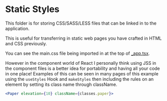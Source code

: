 # Static Styles

This folder is for storing CSS/SASS/LESS files that can be linked in to the application.

This is useful for transferring in static web pages you have crafted in HTML and CSS previously.

You can see the main.css file being imported in at the top of [\_app.tsx](../pages/_app.tsx).

However in the component world of React I personally think using JSS in the component files is a better idea for portability and having all your code in one place! Examples of this can be seen in many pages of this example using the `useStyles` Hook and `makeStyles` then including the rules on an element by setting its class name through className.

```jsx
<Paper elevation={10} className={classes.paper}>
```
